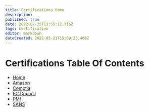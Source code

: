 ```yaml
---
title: Certifications Home
description: 
published: true
date: 2022-07-25T13:55:12.715Z
tags: Certification
editor: markdown
dateCreated: 2022-05-21T15:09:25.468Z
---
```

# Certifications Table Of Contents

- [Home]()
- [Amazon](https://wiki.commsnet.org/en/Certifications/Amazon/home)
- [Comptia](https://wiki.commsnet.org/en/Certifications/comptia/home)
- [EC Council]()
- [PMI]()
- [SANS]()